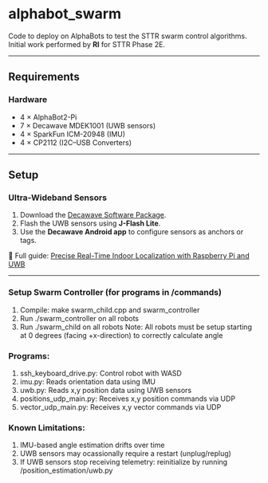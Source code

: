 # alphabot_swarm

Code to deploy on AlphaBots to test the STTR swarm control algorithms.  
Initial work performed by **RI** for STTR Phase 2E.

---

## Requirements

### Hardware
- 4 × AlphaBot2-Pi  
- 7 × Decawave MDEK1001 (UWB sensors)  
- 4 × SparkFun ICM-20948 (IMU)  
- 4 × CP2112 (I2C–USB Converters)  

---

## Setup

### Ultra-Wideband Sensors
1. Download the [Decawave Software Package](https://www.qorvo.com/products/d/da008423).  
2. Flash the UWB sensors using **J-Flash Lite**.  
3. Use the **Decawave Android app** to configure sensors as anchors or tags.  

📖 Full guide: [Precise Real-Time Indoor Localization with Raspberry Pi and UWB](https://medium.com/@newforestberlin/precise-realtime-indoor-localization-with-raspberry-pi-and-ultra-wideband-technology-decawave-191e4e2daa8c)  

---

### Setup Swarm Controller (for programs in /commands)
1. Compile: make swarm_child.cpp and swarm_controller
2. Run ./swarm_controller on all robots 
3. Run ./swarm_child on all robots
Note: All robots must be setup starting at 0 degrees (facing +x-direction) to correctly calculate angle 

### Programs:
1. ssh_keyboard_drive.py: Control robot with WASD
2. imu.py: Reads orientation data using IMU 
3. uwb.py: Reads x,y position data using UWB sensors
4. positions_udp_main.py: Receives x,y position commands via UDP
5. vector_udp_main.py: Receives x,y vector commands via UDP

### Known Limitations:
1. IMU-based angle estimation drifts over time
2. UWB sensors may ocassionally require a restart (unplug/replug)
3. If UWB sensors stop receiving telemetry: reinitialize by running /position_estimation/uwb.py
